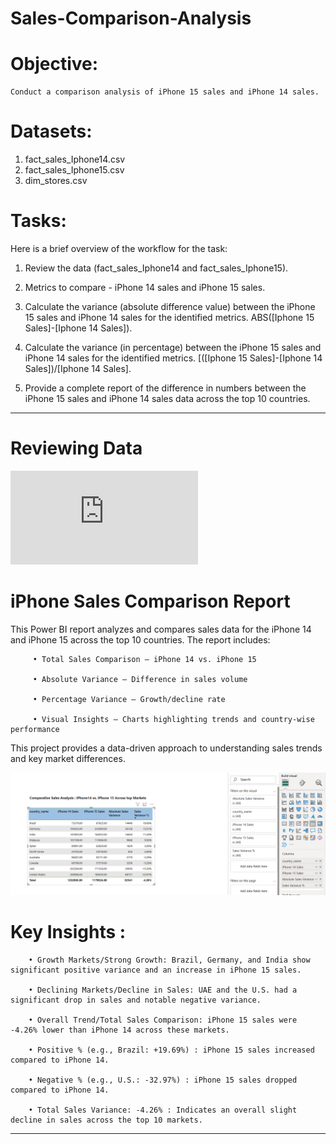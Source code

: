 # Sales-Comparison-Analysis

# Objective: 

    Conduct a comparison analysis of iPhone 15 sales and iPhone 14 sales. 

# Datasets: 

1. fact_sales_Iphone14.csv 
2. fact_sales_Iphone15.csv 
3. dim_stores.csv 

# Tasks: 

   Here is a brief overview of the workflow for the task: 

1. Review the data (fact_sales_Iphone14 and fact_sales_Iphone15).
 
2. Metrics to compare - iPhone 14 sales and iPhone 15 sales.
 
3. Calculate the variance (absolute difference value) between the iPhone 15 sales 
   and iPhone 14 sales for the identified metrics. ABS([Iphone 15 Sales]-[Iphone 14 Sales]).
   
4. Calculate the variance (in percentage) between the iPhone 15 sales and iPhone 
   14 sales for the identified metrics. [([Iphone 15 Sales]-[Iphone 14 Sales])/[Iphone 14 Sales].
    
5. Provide a complete report of the difference in numbers between the iPhone 15 
   sales and iPhone 14 sales data across the top 10 countries.

------------------------------------------------------------------------------------------------------------------------------------------

# Reviewing Data

![image_alt](https://github.com/DSgenes/Sales-Comparison-Analysis/blob/f3fd865f36a8cb151b70ec403583c5a5e18c9df2/meta_data.txt)

# iPhone Sales Comparison Report

   This Power BI report analyzes and compares sales data for the iPhone 14 and iPhone 15 across the top 10 countries. The report includes:

         • Total Sales Comparison – iPhone 14 vs. iPhone 15
         
         • Absolute Variance – Difference in sales volume
         
         • Percentage Variance – Growth/decline rate
         
         • Visual Insights – Charts highlighting trends and country-wise performance

This project provides a data-driven approach to understanding sales trends and key market differences.

![image_alt](https://github.com/DSgenes/Sales-Comparison-Analysis/blob/69f01656fbae08067211c9e6ee82e3a334351687/Screenshot%20iphone.png)

# Key Insights : 

        • Growth Markets/Strong Growth: Brazil, Germany, and India show significant positive variance and an increase in iPhone 15 sales.
        
        • Declining Markets/Decline in Sales: UAE and the U.S. had a significant drop in sales and notable negative variance.
        
        • Overall Trend/Total Sales Comparison: iPhone 15 sales were -4.26% lower than iPhone 14 across these markets.

        • Positive % (e.g., Brazil: +19.69%) : iPhone 15 sales increased compared to iPhone 14.

        • Negative % (e.g., U.S.: -32.97%) : iPhone 15 sales dropped compared to iPhone 14.

        • Total Sales Variance: -4.26% : Indicates an overall slight decline in sales across the top 10 markets.

----------------------------------------------------------------------------------------------------------------------------------------------

